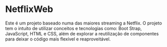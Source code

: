 # NetflixWeb
 Este é um projeto baseado numa das maiores streaming a Netflix. O projeto tem o intuito de utilizar conceitos e tecnologias como: Boot Strap, JavaScript, HTML e CSS, além de explorar a reutilização de componentes para deixar o código mais flexível e reaproveitável.
